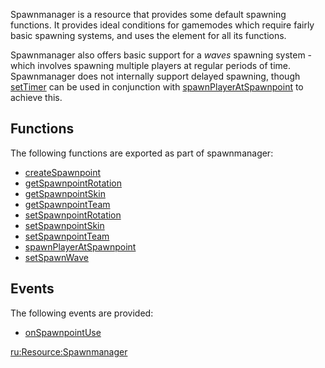 Spawnmanager is a resource that provides some default spawning functions. It provides ideal conditions for gamemodes which require fairly basic spawning systems, and uses the <spawnpoint/> element for all its functions.

Spawnmanager also offers basic support for a *waves* spawning system - which involves spawning multiple players at regular periods of time. Spawnmanager does not internally support delayed spawning, though [setTimer](/docs/setTimer.md "wikilink") can be used in conjunction with [spawnPlayerAtSpawnpoint](/Resource:Spawnmanager/spawnPlayerAtSpawnpoint.md "wikilink") to achieve this.

Functions
---------

The following functions are exported as part of spawnmanager:

-   [createSpawnpoint](/docs/Resource:Spawnmanager/createSpawnpoint.md "wikilink")
-   [getSpawnpointRotation](/docs/Resource:Spawnmanager/getSpawnpointRotation.md "wikilink")
-   [getSpawnpointSkin](/docs/Resource:Spawnmanager/getSpawnpointSkin.md "wikilink")
-   [getSpawnpointTeam](/docs/Resource:Spawnmanager/getSpawnpointTeam.md "wikilink")
-   [setSpawnpointRotation](/docs/Resource:Spawnmanager/setSpawnpointRotation.md "wikilink")
-   [setSpawnpointSkin](/docs/Resource:Spawnmanager/setSpawnpointSkin.md "wikilink")
-   [setSpawnpointTeam](/docs/Resource:Spawnmanager/setSpawnpointTeam.md "wikilink")
-   [spawnPlayerAtSpawnpoint](/docs/Resource:Spawnmanager/spawnPlayerAtSpawnpoint.md "wikilink")
-   [setSpawnWave](/docs/Resource:Spawnmanager/setSpawnWave.md "wikilink")

Events
------

The following events are provided:

-   [onSpawnpointUse](/docs/Resource:Spawnmanager/onSpawnpointUse.md "wikilink")

[ru:<Resource:Spawnmanager>](/docs/ru:Resource:Spawnmanager.md "wikilink")
